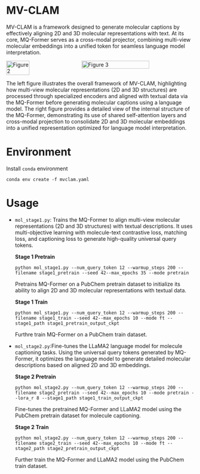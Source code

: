 # MV-CLAM
MV-CLAM is a framework designed to generate molecular captions by effectively aligning 2D and 3D molecular representations with text. At its core, MQ-Former serves as a cross-modal projector, combining multi-view molecular embeddings into a unified token for seamless language model interpretation​.

<div style="display: flex; justify-content: space-between;">
  <img width="35%" src="https://github.com/user-attachments/assets/6b256641-0db5-4977-b6c5-79fc170ac5c2" alt="Figure 2">
  <img width="60%" src="https://github.com/user-attachments/assets/0182f23f-d608-4b4d-aabe-66283ea1660f" alt="Figure 3">
</div>


The left figure illustrates the overall framework of MV-CLAM, highlighting how multi-view molecular representations (2D and 3D structures) are processed through specialized encoders and aligned with textual data via the MQ-Former before generating molecular captions using a language model. 
The right figure provides a detailed view of the internal structure of the MQ-Former, demonstrating its use of shared self-attention layers and cross-modal projection to consolidate 2D and 3D molecular embeddings into a unified representation optimized for language model interpretation.

# Environment 
Install `conda` environment

```
conda env create -f mvclam.yaml
```

# Usage
- `mol_stage1.py`: Trains the MQ-Former to align multi-view molecular representations (2D and 3D structures) with textual descriptions.
  It uses multi-objective learning with molecule-text contrastive loss, matching loss, and captioning loss to generate high-quality universal query tokens.
  
  **Stage 1 Pretrain**
  ```
  python mol_stage1.py --num_query_token 12 --warmup_steps 200 --filename stage1_pretrain --seed 42--max_epochs 35 --mode pretrain
  ```
  Pretrains MQ-Former on a PubChem pretrain dataset to initialize its ability to align 2D and 3D molecular representations with textual data.

  **Stage 1 Train**
  ```
  python mol_stage1.py --num_query_token 12 --warmup_steps 200 --filename stage1_train --seed 42--max_epochs 10 --mode ft --stage1_path stage1_pretrain_output_ckpt
  ```
  Furthre train MQ-Former on a PubChem train dataset.

- `mol_stage2.py`:Fine-tunes the LLaMA2 language model for molecule captioning tasks. Using the universal query tokens generated by MQ-Former, it optimizes the language model to generate detailed molecular descriptions based on aligned 2D and 3D embeddings.

  **Stage 2 Pretrain**
  
  ```
  python mol_stage2.py --num_query_token 12 --warmup_steps 200 --filename stage2_pretrain --seed 42--max_epochs 10 --mode pretrain --lora_r 8 --stage1_path stage1_train_output_ckpt
  ```
  Fine-tunes the pretrained MQ-Former and LLaMA2 model using the PubChem pretrain dataset for molecule captioning.

  **Stage 2 Train**
  ```
  python mol_stage2.py --num_query_token 12 --warmup_steps 200 --filename stage2_train --seed 42--max_epochs 10 --mode ft --stage2_path stage2_pretrain_output_ckpt
  ```
  Further train the MQ-Former and LLaMA2 model using the PubChem train dataset.
